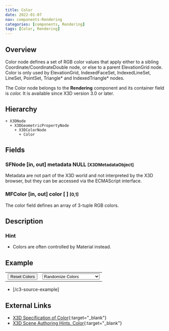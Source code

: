 ```yaml
---
title: Color
date: 2022-01-07
nav: components-Rendering
categories: [components, Rendering]
tags: [Color, Rendering]
---
```

<style>
.post h3 {
  word-spacing: 0.2em;
}
</style>

## Overview

Color node defines a set of RGB color values that apply either to a sibling Coordinate/CoordinateDouble node, or else to a parent ElevationGrid node. Color is only used by ElevationGrid, IndexedFaceSet, IndexedLineSet, LineSet, PointSet, Triangle\* and IndexedTriangle\* nodes.

The Color node belongs to the **Rendering** component and its container field is *color.* It is available since X3D version 3.0 or later.

## Hierarchy

```
+ X3DNode
  + X3DGeometricPropertyNode
    + X3DColorNode
      + Color
```

## Fields

### SFNode [in, out] **metadata** NULL <small>[X3DMetadataObject]</small>

Metadata are not part of the X3D world and not interpreted by the X3D browser, but they can be accessed via the ECMAScript interface.

### MFColor [in, out] **color** [ ] <small>[0,1]</small>

The color field defines an array of 3-tuple RGB colors.

## Description

### Hint

- Colors are often controlled by Material instead.

## Example

<x3d-canvas src="https://create3000.github.io/media/examples/Rendering/Color/Color.x3d"></x3d-canvas>

<table class="x3d-widgets"><tbody><tr><td><button class="button" id="reset-colors-button">Reset Colors</button></td><td><select class="select" id="randomize-colors-button"><option value="0">Preserve Positions</option><option value="1">Move Colors To Left Side</option><option value="2">Move Colors To Right Side</option><option selected="selected" value="3">Randomize Colors</option></select></td></tr></tbody></table>

- [/c3-source-example]

## External Links

- [X3D Specification of Color](https://www.web3d.org/documents/specifications/19775-1/V4.0/Part01/components/rendering.html#Color){:target="_blank"}
- [X3D Scene Authoring Hints, Color](https://www.web3d.org/x3d/content/examples/X3dSceneAuthoringHints.html#Color){:target="_blank"}
